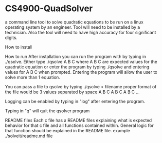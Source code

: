 # CS4900-QuadSolver
a command line tool to solve quadratic equations to be  run on a linux operating system by an engineer. Tool will need to be installed by a technician. Also the tool will need to have high accuracy for four significant digits.


How to install

How to run
  After installation you can run the program with by typing in ./qsolve.
  Either type ./qsolve A B C where A B C are expected values for the quadratic equation
    or enter the program by typing ./qsolve and entering values for A B C when prompted.
    Entering the program will allow the user to solve more than 1 equation.

  You can pass a file to qsolve by typing ./qsolve < filename
    proper format of the file would be 3 values separated by space
      A B C
      A B C
      A B C
      ...

Logging can be enabled by typing in "log" after entering the program.

Typing in "q" will quit the qsolver program   


README files
  Each c file has a README files explaining what is expected behavior for that c file and all functions contained within. General logic for that function should be explained in the README file.
  example ./solveit/readme.md file
